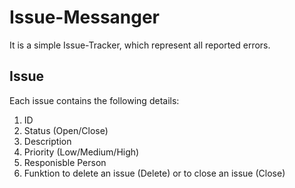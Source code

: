 # Issue-Messanger

It is a simple Issue-Tracker, which represent all reported errors.

## Issue

Each issue contains the following details:
1. ID
2. Status (Open/Close)
3. Description
4. Priority (Low/Medium/High)
5. Responisble Person
6. Funktion to delete an issue (Delete) or to close an issue (Close)

